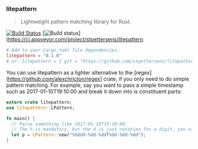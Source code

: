 ### litepattern
> Lightweight pattern matching library for Rust.

[![Build Status](https://travis-ci.org/stpettersens/litepattern.png?branch=master)](https://travis-ci.org/stpettersens/litepattern)
[![Build status](https://ci.appveyor.com/api/projects/status/e4prcyy8q1grrdgn?svg=true)](https://ci.appveyor.com/project/stpettersens/litepattern

```toml
# Add to your Cargo.toml file dependencies:
litepattern = "0.1.0" 
# or: litepattern = { git = "https://github.com/stpettersens/litepattern.git" }
```

You can use litepattern as a lighter alternative to the [regex](https://github.com/alexchricton/regex] crate, if you only need to do simple pattern matching. For example, say you want to pass a simple timestamp such as 2017-01-10T19:10:00 and break it down into is constituent parts:

```rust
extern crate litepattern;
use litepattern::LPattern;

fn main() {
  // Parse something like 2017-01-10T19:10:00.
  // The % is mandatory, but the d is just notation for a digit, you can use another character:
  let p = LPattern::new("%dddd-%dd-%ddT%dd-%dd-%dd");
}
```
